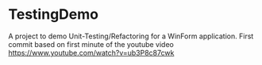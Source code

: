 # TestingDemo
A project to demo Unit-Testing/Refactoring for a WinForm application. First commit based on first minute of the youtube video https://www.youtube.com/watch?v=ub3P8c87cwk
